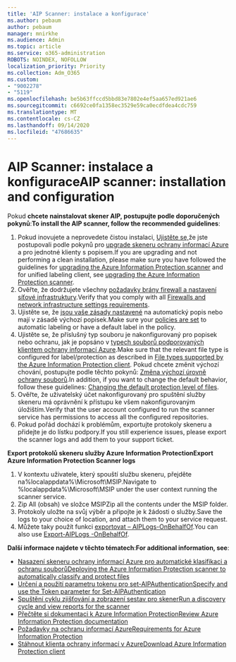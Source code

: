 ```yaml
---
title: 'AIP Scanner: instalace a konfigurace'
ms.author: pebaum
author: pebaum
manager: mnirkhe
ms.audience: Admin
ms.topic: article
ms.service: o365-administration
ROBOTS: NOINDEX, NOFOLLOW
localization_priority: Priority
ms.collection: Adm_O365
ms.custom:
- "9002278"
- "5119"
ms.openlocfilehash: be5b63ffccd5bbd83e7802e4ef5aa657ed921ae6
ms.sourcegitcommit: c6692ce0fa1358ec3529e59ca0ecdfdea4cdc759
ms.translationtype: MT
ms.contentlocale: cs-CZ
ms.lasthandoff: 09/14/2020
ms.locfileid: "47686635"
---
```

# <a name="aip-scanner-installation-and-configuration"></a><span data-ttu-id="7e780-102">AIP Scanner: instalace a konfigurace</span><span class="sxs-lookup"><span data-stu-id="7e780-102">AIP scanner: installation and configuration</span></span>

<span data-ttu-id="7e780-103">Pokud **chcete nainstalovat skener AIP, postupujte podle doporučených pokynů**:</span><span class="sxs-lookup"><span data-stu-id="7e780-103">**To install the AIP scanner, follow the recommended guidelines**:</span></span>

1. <span data-ttu-id="7e780-104">Pokud inovujete a neprovedete čistou instalaci, [Ujistěte se,](https://docs.microsoft.com/azure/information-protection/rms-client/clientv2-admin-guide#upgrading-the-azure-information-protection-scanner)že jste postupovali podle pokynů pro [upgrade skeneru ochrany informací Azure](https://docs.microsoft.com/azure/information-protection/rms-client/client-admin-guide#upgrading-the-azure-information-protection-scanner) a pro jednotné klienty s popisem.</span><span class="sxs-lookup"><span data-stu-id="7e780-104">If you are upgrading and not performing a clean installation, please make sure you have followed the guidelines for [upgrading the Azure Information Protection scanner](https://docs.microsoft.com/azure/information-protection/rms-client/client-admin-guide#upgrading-the-azure-information-protection-scanner) and for unified labeling client, see [upgrading the Azure Information Protection scanner](https://docs.microsoft.com/azure/information-protection/rms-client/clientv2-admin-guide#upgrading-the-azure-information-protection-scanner).</span></span>
2. <span data-ttu-id="7e780-105">Ověřte, že dodržujete všechny [požadavky brány firewall a nastavení síťové infrastruktury](https://docs.microsoft.com/azure/information-protection/requirements#firewalls-and-network-infrastructure).</span><span class="sxs-lookup"><span data-stu-id="7e780-105">Verify that you comply with all [Firewalls and network infrastructure settings requirements](https://docs.microsoft.com/azure/information-protection/requirements#firewalls-and-network-infrastructure).</span></span>
3. <span data-ttu-id="7e780-106">Ujistěte se, že [jsou vaše zásady nastavené](https://docs.microsoft.com/azure/information-protection/configure-policy) na automatický popis nebo mají v zásadě výchozí popisek.</span><span class="sxs-lookup"><span data-stu-id="7e780-106">Make sure your [policies are set](https://docs.microsoft.com/azure/information-protection/configure-policy) to automatic labeling or have a default label in the policy.</span></span>
4. <span data-ttu-id="7e780-107">Ujistěte se, že příslušný typ souboru je nakonfigurovaný pro popisek nebo ochranu, jak je popsáno v [typech souborů podporovaných klientem ochrany informací Azure](https://docs.microsoft.com/azure/information-protection/rms-client/client-admin-guide-file-types#supported-file-types-for-classification-and-protection).</span><span class="sxs-lookup"><span data-stu-id="7e780-107">Make sure that the relevant file type is configured for label/protection as described in [File types supported by the Azure Information Protection client](https://docs.microsoft.com/azure/information-protection/rms-client/client-admin-guide-file-types#supported-file-types-for-classification-and-protection).</span></span> <span data-ttu-id="7e780-108">Pokud chcete změnit výchozí chování, postupujte podle těchto pokynů: [Změna výchozí úrovně ochrany souborů](https://docs.microsoft.com/azure/information-protection/rms-client/client-admin-guide-file-types#changing-the-default-protection-level-of-files).</span><span class="sxs-lookup"><span data-stu-id="7e780-108">In addition, if you want to change the default behavior, follow these guidelines: [Changing the default protection level of files](https://docs.microsoft.com/azure/information-protection/rms-client/client-admin-guide-file-types#changing-the-default-protection-level-of-files).</span></span>
5. <span data-ttu-id="7e780-109">Ověřte, že uživatelský účet nakonfigurovaný pro spuštění služby skeneru má oprávnění k přístupu ke všem nakonfigurovaným úložištím.</span><span class="sxs-lookup"><span data-stu-id="7e780-109">Verify that the user account configured to run the scanner service has permissions to access all the configured repositories.</span></span>
6. <span data-ttu-id="7e780-110">Pokud pořád dochází k problémům, exportujte protokoly skeneru a přidejte je do lístku podpory.</span><span class="sxs-lookup"><span data-stu-id="7e780-110">If you still experience issues, please export the scanner logs and add them to your support ticket.</span></span>

<span data-ttu-id="7e780-111">**Export protokolů skeneru služby Azure Information Protection**</span><span class="sxs-lookup"><span data-stu-id="7e780-111">**Export Azure Information Protection Scanner logs**</span></span>

1. <span data-ttu-id="7e780-112">V kontextu uživatele, který spouští službu skeneru, přejděte na%localappdata%\Microsoft\MSIP.</span><span class="sxs-lookup"><span data-stu-id="7e780-112">Navigate to %localappdata%\Microsoft\MSIP under the user context running the scanner service.</span></span>
2. <span data-ttu-id="7e780-113">Zip All (obsah) ve složce MSIP</span><span class="sxs-lookup"><span data-stu-id="7e780-113">Zip all the contents under the MSIP folder.</span></span>
3. <span data-ttu-id="7e780-114">Protokoly uložte na svůj výběr a připojte je k žádosti o služby.</span><span class="sxs-lookup"><span data-stu-id="7e780-114">Save the logs to your choice of location, and attach them to your service request.</span></span>
4. <span data-ttu-id="7e780-115">Můžete taky použít funkci [exportovat – AIPLogs-OnBehalfOf](https://docs.microsoft.com/powershell/module/azureinformationprotection/export-aiplogs?view=azureipps).</span><span class="sxs-lookup"><span data-stu-id="7e780-115">You can also use [Export-AIPLogs -OnBehalfOf](https://docs.microsoft.com/powershell/module/azureinformationprotection/export-aiplogs?view=azureipps).</span></span>

<span data-ttu-id="7e780-116">**Další informace najdete v těchto tématech**:</span><span class="sxs-lookup"><span data-stu-id="7e780-116">**For additional information, see**:</span></span>
- [<span data-ttu-id="7e780-117">Nasazení skeneru ochrany informací Azure pro automatické klasifikaci a ochranu souborů</span><span class="sxs-lookup"><span data-stu-id="7e780-117">Deploying the Azure Information Protection scanner to automatically classify and protect files</span></span>](https://docs.microsoft.com/azure/information-protection/deploy-aip-scanner)
- [<span data-ttu-id="7e780-118">Určení a použití parametru tokenu pro set-AIPAuthentication</span><span class="sxs-lookup"><span data-stu-id="7e780-118">Specify and use the Token parameter for Set-AIPAuthentication</span></span>](https://docs.microsoft.com/azure/information-protection/rms-client/client-admin-guide-powershell#specify-and-use-the-token-parameter-for-set-aipauthentication)
- [<span data-ttu-id="7e780-119">Spuštění cyklu zjišťování a zobrazení sestav pro skener</span><span class="sxs-lookup"><span data-stu-id="7e780-119">Run a discovery cycle and view reports for the scanner</span></span>](https://docs.microsoft.com/azure/information-protection/deploy-aip-scanner#run-a-discovery-cycle-and-view-reports-for-the-scanner)
- [<span data-ttu-id="7e780-120">Přečtěte si dokumentaci k Azure Information Protection</span><span class="sxs-lookup"><span data-stu-id="7e780-120">Review Azure Information Protection documentation</span></span>](https://docs.microsoft.com/azure/information-protection/what-is-information-protection)
- [<span data-ttu-id="7e780-121">Požadavky na ochranu informací Azure</span><span class="sxs-lookup"><span data-stu-id="7e780-121">Requirements for Azure Information Protection</span></span>](https://docs.microsoft.com/azure/information-protection/get-started/requirements)
- [<span data-ttu-id="7e780-122">Stáhnout klienta ochrany informací v Azure</span><span class="sxs-lookup"><span data-stu-id="7e780-122">Download Azure Information Protection client</span></span>](https://www.microsoft.com/download/details.aspx?id=53018)
